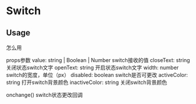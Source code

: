 # Switch

## Usage
怎么用 

props参数 
value: string | Boolean | Number  switch接收的值
closeText: string  关闭状态switch文字
openText: string  开启状态switch文字
width: number  switch的宽度，单位（px）
disabled: boolean  switch是否可更改
activeColor: string  打开switch背景颜色
inactiveColor: string  关闭switch背景颜色

onchange() switch状态更改回调 

